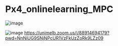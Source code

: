 # Px4_onlinelearning_MPC

![image](https://user-images.githubusercontent.com/68323567/201631293-76cd3086-8786-4ebe-87b0-e01136a4e449.png)

![image](https://user-images.githubusercontent.com/68323567/201631207-90137468-b07b-497b-bd42-325b7a0729aa.png)
https://unimelb.zoom.us/j/88914694179?pwd=NnNiUG9SNjNPcUR1VzFkUzZoRk9LZz09
